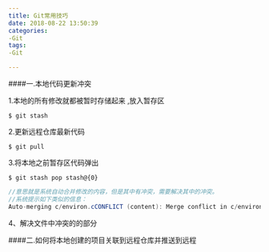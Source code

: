 ```yaml
---
title: Git常用技巧
date: 2018-08-22 13:50:39
categories:
-Git
tags:
-Git

---
```


####一.本地代码更新冲突



1.本地的所有修改就都被暂时存储起来 ,放入暂存区

```shell
$ git stash
```

2.更新远程仓库最新代码

```shell
$ git pull
```

3.将本地之前暂存区代码弹出

```shell
$ git stash pop stash@{0}
```

```java
//意思就是系统自动合并修改的内容，但是其中有冲突，需要解决其中的冲突。
//系统提示如下类似的信息：
Auto-merging c/environ.cCONFLICT (content): Merge conflict in c/environ.c
```

4、解决文件中冲突的的部分 



####二.如何将本地创建的项目关联到远程仓库并推送到远程

